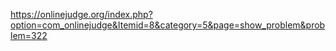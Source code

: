 https://onlinejudge.org/index.php?option=com_onlinejudge&Itemid=8&category=5&page=show_problem&problem=322
